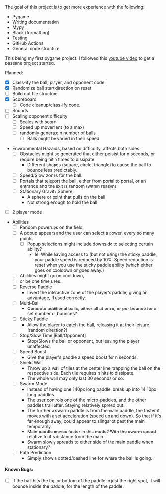 The goal of this project is to get more experience with the following:  
* Pygame
* Writing documentation
* Mypy
* Black (formatting)
* Testing
* GitHub Actions
* General code structure

This being my first pygame project. I followed this [youtube video](https://www.youtube.com/watch?v=Qf3-aDXG8q4)
to get a baseline project started.

Planned:
* [x] Class-ify the ball, player, and opponent code.
* [x] Randomize ball start direction on reset
* [ ] Build out file structure
* [x] Scoreboard
  * [ ] Code cleanup/class-ify code.
* [ ] Sounds
* [ ] Scaling opponent difficulty
  * [ ] Scales with score
  * [ ] Speed up movement (to a max)
  * [ ] randomly generate n number of balls
    * [ ] Balls might be varied in their speed
* Environmental Hazards, based on difficulty, affects both sides.
  * [ ] Obstacles might be generated that either persist for n seconds, or require being hit n times to dissipate
    * Different shapes (square, circle, triangle) to cause the ball to bounce less predictably.
  * [ ] Speed/Slow zones for the ball. 
  * [ ] Portals that teleport the ball, either from portal to portal, or an entrance and the exit is random (within reason)
  * [ ] Stationary Gravity Sphere
    * A sphere or point that pulls on the ball
    * Not strong enough to hold the ball
* [ ] 2 player mode
* Abilities
  * [ ] Random powerups on the field,
  * [ ] A popup appears and the user can select a power, every so many points.
    * [ ] Popup selections might include downside to selecting certain ability?
      * Ie: While having access to (but not using) the sticky paddle, your paddle speed is reduced by 10%. Speed reduction is reset when you use the sticky paddle ability (which either goes on cooldown or goes away.)
  * [ ] Abilities might go on cooldown, 
  * [ ] or be one time uses.
  * [ ] Reverse Paddle
    * Invert the interactive zone of the player's paddle, giving an advantage, if used correctly.
  * [ ] Multi-Ball
    * Generate additional balls, either all at once, or per bounce for a set number of bounces?
  * [ ] Sticky Paddle
    * Allow the player to catch the ball, releasing it at their leisure. (random direction?)
  * [ ] Stop/Slow Time [Ball/Opponent]
    * Stop/Slows the ball or opponent, but leaving the player unaffected.
  * [ ] Speed Boost
    * Give the player's paddle a speed boost for n seconds.
  * [ ] Shield Wall
    * Throw up a wall of tiles at the center line, trapping the ball on the respective side. Each tile requires n hits to dissipate.
    * The whole wall may only last 30 seconds or so.
  * [ ] Swarm Mode
    * Instead of having one 140px long paddle, break up into 14 10px long paddles.
    * The user controls one of the micro-paddles, and the other paddles trail after. Staying relatively spread out.
    * The further a swarm paddle is from the main paddle, the faster it moves with a set acceleration (speed up and down). So that if it's far enough away, could appear to slingshot past the main temporarily.
    * Main paddle moves faster in this mode? With the swarm speed relative to it's distance from the main.
    * Swarm slowly spreads to either side of the main paddle when stationary?
  * [ ] Path Prediction
    * Simply show a dotted/dashed line for where the ball is going.
  

#### Known Bugs:
* [ ] If the ball hits the top or bottom of the paddle in just the right spot, it will bounce inside the paddle, for the length of the paddle.